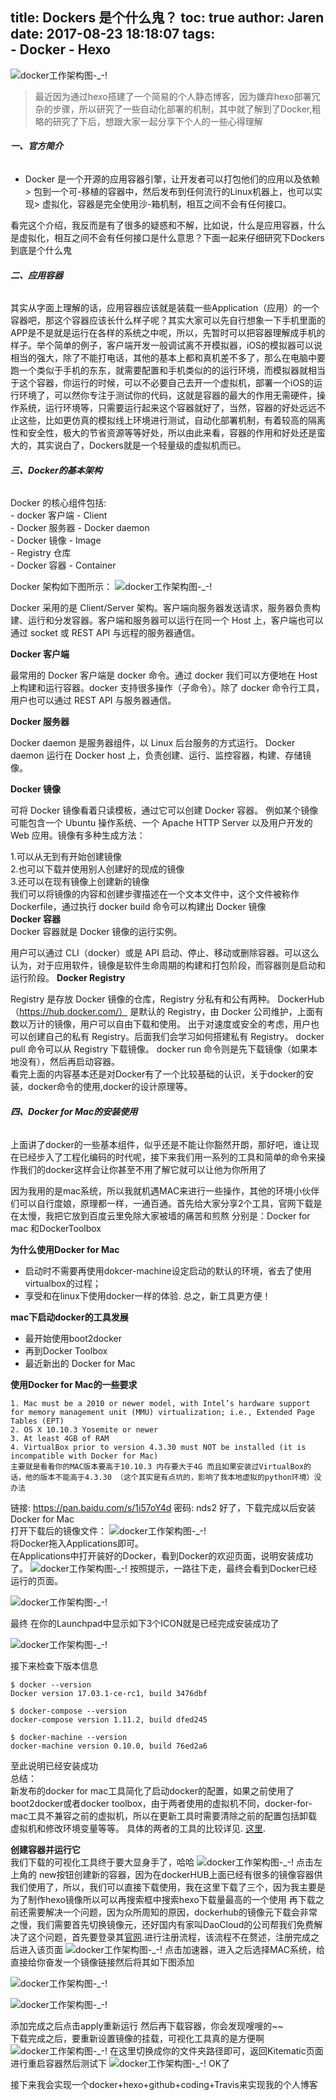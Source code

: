 title: Dockers 是个什么鬼？
toc: true
author: Jaren
date: 2017-08-23 18:18:07
tags:  
    - Docker
    - Hexo
---
![docker工作架构图-_-!](/assets/blogImg/dockerwork.jpg) 
> 最近因为通过hexo搭建了一个简易的个人静态博客，因为嫌弃hexo部署冗杂的步骤，所以研究了一些自动化部署的机制，其中就了解到了Docker,粗略的研究了下后，想跟大家一起分享下个人的一些心得理解
<!-- more -->

###### **一、官方简介**
- Docker 是一个开源的应用容器引擎，让开发者可以打包他们的应用以及依赖 > 包到一个可-移植的容器中，然后发布到任何流行的Linux机器上，也可以实现> 虚拟化，容器是完全使用沙-箱机制，相互之间不会有任何接口。

看完这个介绍，我反而是有了很多的疑惑和不解，比如说，什么是应用容器，什么是虚拟化，相互之间不会有任何接口是什么意思？下面一起来仔细研究下Dockers到底是个什么鬼

###### **二、应用容器**
   其实从字面上理解的话，应用容器应该就是装载一些Application（应用）的一个容器吧，那这个容器应该长什么样子呢？其实大家可以先自行想象一下手机里面的APP是不是就是运行在各样的系统之中呢，所以，先暂时可以把容器理解成手机的样子。举个简单的例子，客户端开发一般调试离不开模拟器，iOS的模拟器可以说相当的强大，除了不能打电话，其他的基本上都和真机差不多了，那么在电脑中要跑一个类似于手机的东东，就需要配置和手机类似的的运行环境，而模拟器就相当于这个容器，你运行的时候，可以不必要自己去开一个虚拟机，部署一个iOS的运行环境了，可以然你专注于测试你的代码，这就是容器的最大的作用无需硬件，操作系统，运行环境等，只需要运行起来这个容器就好了，当然，容器的好处远远不止这些，比如更仿真的模拟线上环境进行测试，自动化部署机制，有着较高的隔离性和安全性，极大的节省资源等等好处，所以由此来看，容器的作用和好处还是蛮大的，其实说白了，Dockers就是一个轻量级的虚拟机而已。
   
###### **三、Docker的基本架构**

Docker 的核心组件包括:  
    - docker 客户端 - Client  
    - Docker 服务器 - Docker daemon  
    - Docker 镜像 - Image  
    - Registry 仓库  
    - Docker 容器 - Container  
    
 Docker 架构如下图所示：
  ![docker工作架构图-_-!](/assets/blogImg/dockerwork.jpg) 
  
  Docker 采用的是 Client/Server 架构。客户端向服务器发送请求，服务器负责构建、运行和分发容器。客户端和服务器可以运行在同一个 Host 上，客户端也可以通过 socket 或 REST API 与远程的服务器通信。

**Docker 客户端** 

最常用的 Docker 客户端是 docker 命令。通过 docker 我们可以方便地在 Host 上构建和运行容器。docker 支持很多操作（子命令）。除了 docker 命令行工具，用户也可以通过 REST API 与服务器通信。
   
**Docker 服务器**
  
Docker daemon 是服务器组件，以 Linux 后台服务的方式运行。 Docker daemon 运行在 Docker host 上，负责创建、运行、监控容器，构建、存储镜像。 
  
**Docker 镜像**  
  
可将 Docker 镜像看着只读模板，通过它可以创建 Docker 容器。
例如某个镜像可能包含一个 Ubuntu 操作系统、一个 Apache HTTP Server 以及用户开发的 Web 应用。镜像有多种生成方法：

1.可以从无到有开始创建镜像  
2.也可以下载并使用别人创建好的现成的镜像  
3.还可以在现有镜像上创建新的镜像  
我们可以将镜像的内容和创建步骤描述在一个文本文件中，这个文件被称作 Dockerfile，通过执行 docker build <docker-file> 命令可以构建出 Docker 镜像  
**Docker 容器**  
Docker 容器就是 Docker 镜像的运行实例。

用户可以通过 CLI（docker）或是 API 启动、停止、移动或删除容器。可以这么认为，对于应用软件，镜像是软件生命周期的构建和打包阶段，而容器则是启动和运行阶段。 
**Docker Registry**  

Registry 是存放 Docker 镜像的仓库，Registry 分私有和公有两种。 
DockerHub（https://hub.docker.com/） 是默认的 Registry，由 Docker 公司维护，上面有数以万计的镜像，用户可以自由下载和使用。 
出于对速度或安全的考虑，用户也可以创建自己的私有 Registry。后面我们会学习如何搭建私有 Registry。 
docker pull 命令可以从 Registry 下载镜像。
docker run 命令则是先下载镜像（如果本地没有），然后再启动容器。      
看完上面的内容基本还是对Docker有了一个比较基础的认识，关于docker的安装，docker命令的使用,docker的设计原理等。
###### **四、Docker for Mac的安装使用**
上面讲了docker的一些基本组件，似乎还是不能让你豁然开朗，那好吧，谁让现在已经步入了工程化编码的时代呢，接下来我们用一系列的工具和简单的命令来操作我们的docker这样会让你甚至不用了解它就可以让他为你所用了  

因为我用的是mac系统，所以我就机遇MAC来进行一些操作，其他的环境小伙伴们可以自行度娘，原理都一样，一通百通。首先给大家分享2个工具，官网下载是在太慢，我把它放到百度云里免除大家被墙的痛苦和煎熬 分别是：Docker for mac 和DockerToolbox    

**为什么使用Docker for Mac**  
- 启动时不需要再使用dokcer-machine设定启动的默认的环境，省去了使用virtualbox的过程；  
- 享受和在linux下使用docker一样的体验. 总之，新工具更方便！  

**mac下启动docker的工具发展**  
- 最开始使用boot2docker  
- 再到Docker Toolbox  
- 最近新出的 Docker for Mac   

**使用Docker for Mac的一些要求** 

    1. Mac must be a 2010 or newer model, with Intel’s hardware support for memory management unit (MMU) virtualization; i.e., Extended Page Tables (EPT)
    2. OS X 10.10.3 Yosemite or newer
    3. At least 4GB of RAM
    4. VirtualBox prior to version 4.3.30 must NOT be installed (it is incompatible with Docker for Mac)
    主要就是看看你的MAC版本要高于10.10.3 内存要大于4G 而且如果安装过VirtualBox的话，他的版本不能高于4.3.30 （这个其实是有点坑的，影响了我本地虚拟的python环境）没办法
链接: https://pan.baidu.com/s/1i57oY4d 密码: nds2
好了，下载完成以后安装Docker for Mac  
打开下载后的镜像文件：
 ![docker工作架构图-_-!](/assets/blogImg/docker3.png)   
 将Docker拖入Applications即可。  
 在Applications中打开装好的Docker，看到Docker的欢迎页面，说明安装成功了。   ![docker工作架构图-_-!](/assets/blogImg/docker6.png) 
 按照提示，一路往下走，最终会看到Docker已经运行的页面。  
 
 ![docker工作架构图-_-!](/assets/blogImg/docker2.png) 

最终 在你的Launchpad中显示如下3个ICON就是已经完成安装成功了

  ![docker工作架构图-_-!](/assets/blogImg/docker4.png)
  
接下来检查下版本信息
 ```shell
$ docker --version  
Docker version 17.03.1-ce-rc1, build 3476dbf  
  
$ docker-compose --version  
docker-compose version 1.11.2, build dfed245  
  
$ docker-machine --version  
docker-machine version 0.10.0, build 76ed2a6 
```
  至此说明已经安装成功  
  总结：  
   新发布的docker for mac工具简化了启动docker的配置，如果之前使用了boot2docker或者docker toolbox，由于两者使用的虚拟机不同，docker-for-mac工具不兼容之前的虚拟机，所以在更新工具时需要清除之前的配置包括卸载虚拟机和修改环境变量等等。
具体的两者的工具的比较详见. [这里][yahoo].

**创建容器并运行它**  
我们下载的可视化工具终于要大显身手了，哈哈
![docker工作架构图-_-!](/assets/blogImg/docker7.png)
点击左上角的 new按钮创建新的容器，因为在dockerHUB上面已经有很多的镜像容器供我们使用了，所以，我们可以直接下载使用，我在这里下载了三个，因为我主要是为了制作hexo镜像所以可以再搜索框中搜索hexo下载量最高的一个使用
再下载之前还需要解决一个问题，因为众所周知的原因，dockerhub的镜像元下载会非常之慢，我们需要首先切换镜像元，还好国内有家叫DaoCloud的公司帮我们免费解决了这个问题，首先要登录其[官网][dao].进行注册流程，该流程不在赘述，注册完成之后进入该页面
![docker工作架构图-_-!](/assets/blogImg/docker8.png)
点击加速器，进入之后选择MAC系统，给直接给你奋发一个镜像链接然后将其如下图添加     

![docker工作架构图-_-!](/assets/blogImg/docker9.png)

![docker工作架构图-_-!](/assets/blogImg/docker10.png)  

添加完成之后点击apply重新运行
然后再下载容器，你会发现嗖嗖的~~  
下载完成之后，要重新设置镜像的挂载，可视化工具真的是方便啊
![docker工作架构图-_-!](/assets/blogImg/docker11.png)
在这里切换成你的文件夹路径即可，返回Kitematic页面进行重启容器然后测试下
![docker工作架构图-_-!](/assets/blogImg/docker12.png)
OK了

接下来我会实现一个docker+hexo+github+coding+Travis来实现我的个人博客

[dao]: https://dashboard.daocloud.io
[yahoo]: https://docs.docker.com/docker-for-mac/docker-toolbox/?spm=5176.100239.blogcont57215.11.fEXQsz
